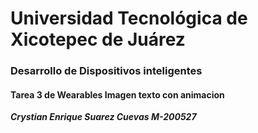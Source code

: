 
# Universidad Tecnológica de Xicotepec de Juárez  

### Desarrollo de Dispositivos inteligentes    

#### Tarea 3 de Wearables Imagen texto con animacion

___Crystian Enrique Suarez Cuevas M-200527___
